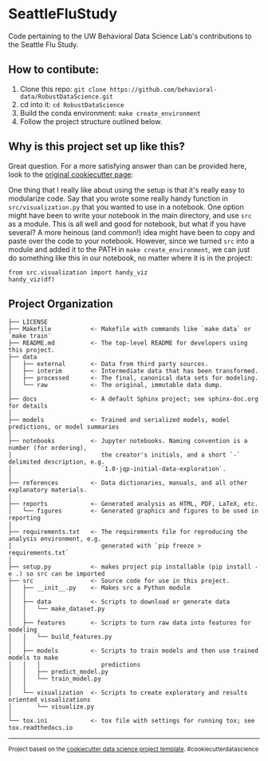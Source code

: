 SeattleFluStudy
==============================

Code pertaining to the UW Behavioral Data Science Lab's contributions to the Seattle Flu Study. 


How to contibute:
------------
1. Clone this repo: `git clone https://github.com/behavioral-data/RobustDataScience.git`
2. cd into it:  `cd RobustDataScience`
3. Build the conda environment: `make create_environment`
4. Follow the project structure outlined below.


Why is this project set up like this?
------------
Great question. For a more satisfying answer than can be provided here, look to the [original cookiecutter page](https://drivendata.github.io/cookiecutter-data-science/): 

One thing that I really like about using the setup is that it's really easy to modularize code.
Say that you wrote some really handy function in `src/visualization.py` that you wanted to use in a notebook. One option might have been to write your notebook in the main directory, and use `src` as a module. This is all well and good for notebook, but what if you have several? A more heinous (and common!) idea might have been to copy and paste over the code to your notebook. 
However, since we turned `src` into a module and added it to the PATH in `make create_environment`, we can just do something like this in our notebook, no matter where it is in the project:
```
from src.visualization import handy_viz
handy_viz(df)
```
Project Organization
------------

    ├── LICENSE
    ├── Makefile           <- Makefile with commands like `make data` or `make train`
    ├── README.md          <- The top-level README for developers using this project.
    ├── data
    │   ├── external       <- Data from third party sources.
    │   ├── interim        <- Intermediate data that has been transformed.
    │   ├── processed      <- The final, canonical data sets for modeling.
    │   └── raw            <- The original, immutable data dump.
    │
    ├── docs               <- A default Sphinx project; see sphinx-doc.org for details
    │
    ├── models             <- Trained and serialized models, model predictions, or model summaries
    │
    ├── notebooks          <- Jupyter notebooks. Naming convention is a number (for ordering),
    │                         the creator's initials, and a short `-` delimited description, e.g.
    │                         `1.0-jqp-initial-data-exploration`.
    │
    ├── references         <- Data dictionaries, manuals, and all other explanatory materials.
    │
    ├── reports            <- Generated analysis as HTML, PDF, LaTeX, etc.
    │   └── figures        <- Generated graphics and figures to be used in reporting
    │
    ├── requirements.txt   <- The requirements file for reproducing the analysis environment, e.g.
    │                         generated with `pip freeze > requirements.txt`
    │
    ├── setup.py           <- makes project pip installable (pip install -e .) so src can be imported
    ├── src                <- Source code for use in this project.
    │   ├── __init__.py    <- Makes src a Python module
    │   │
    │   ├── data           <- Scripts to download or generate data
    │   │   └── make_dataset.py
    │   │
    │   ├── features       <- Scripts to turn raw data into features for modeling
    │   │   └── build_features.py
    │   │
    │   ├── models         <- Scripts to train models and then use trained models to make
    │   │   │                 predictions
    │   │   ├── predict_model.py
    │   │   └── train_model.py
    │   │
    │   └── visualization  <- Scripts to create exploratory and results oriented visualizations
    │       └── visualize.py
    │
    └── tox.ini            <- tox file with settings for running tox; see tox.readthedocs.io


--------

<p><small>Project based on the <a target="_blank" href="https://drivendata.github.io/cookiecutter-data-science/">cookiecutter data science project template</a>. #cookiecutterdatascience</small></p>
